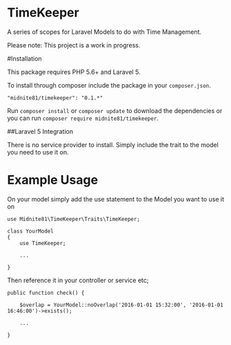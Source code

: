 # TimeKeeper
A series of scopes for Laravel Models to do with Time Management.

Please note: This project is a work in progress.

#Installation

This package requires PHP 5.6+ and Laravel 5.

To install through composer include the package in your `composer.json`.

    "midnite81/timekeeper": "0.1.*"

Run `composer install` or `composer update` to download the dependencies or you can run `composer require midnite81/timekeeper`.

##Laravel 5 Integration

There is no service provider to install. Simply include the trait to the model you need to use it on.


# Example Usage

On your model simply add the use statement to the Model you want to use it on

    use Midnite81\TimeKeeper\Traits\TimeKeeper;

    class YourModel
    {
        use TimeKeeper;

        ...

    }

Then reference it in your controller or service etc;

    public function check() {

        $overlap = YourModel::noOverlap('2016-01-01 15:32:00', '2016-01-01 16:46:00')->exists();

        ...

    }
